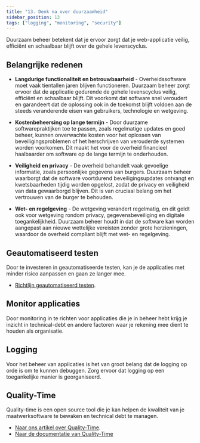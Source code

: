 ```yaml
---
title: "13. Denk na over duurzaamheid"
sidebar_position: 13
tags: ["logging", "monitoring", "security"]
---
```


Duurzaam beheer betekent dat je ervoor zorgt dat je web-applicatie veilig,
efficiënt en schaalbaar blijft over de gehele levenscyclus.

## Belangrijke redenen

- **Langdurige functionaliteit en betrouwbaarheid** - Overheidssoftware moet
  vaak tientallen jaren blijven functioneren. Duurzaam beheer zorgt ervoor dat
  de applicatie gedurende de gehele levenscyclus veilig, efficiënt en schaalbaar
  blijft. Dit voorkomt dat software snel veroudert en garandeert dat de
  oplossing ook in de toekomst blijft voldoen aan de steeds veranderende eisen
  van gebruikers, technologie en wetgeving.

- **Kostenbeheersing op lange termijn** - Door duurzame softwarepraktijken toe
  te passen, zoals regelmatige updates en goed beheer, kunnen onverwachte kosten
  voor het oplossen van beveiligingsproblemen of het herschrijven van verouderde
  systemen worden voorkomen. Dit maakt het voor de overheid financieel
  haalbaarder om software op de lange termijn te onderhouden.

- **Veiligheid en privacy** - De overheid behandelt vaak gevoelige informatie,
  zoals persoonlijke gegevens van burgers. Duurzaam beheer waarborgt dat de
  software voortdurend beveiligingsupdates ontvangt en kwetsbaarheden tijdig
  worden opgelost, zodat de privacy en veiligheid van data gewaarborgd blijven.
  Dit is van cruciaal belang om het vertrouwen van de burger te behouden.

- **Wet- en regelgeving** - De wetgeving verandert regelmatig, en dit geldt ook
  voor wetgeving rondom privacy, gegevensbeveiliging en digitale
  toegankelijkheid. Duurzaam beheer houdt in dat de software kan worden
  aangepast aan nieuwe wettelijke vereisten zonder grote herzieningen, waardoor
  de overheid compliant blijft met wet- en regelgeving.

## Geautomatiseerd testen

Door te investeren in geautomatiseerde testen, kan je de applicaties met minder
risico aanpassen en gaan ze langer mee.

- [Richtlijn geautomatiseerd testen](richtlijn-geautomatiseerd-testen.md).

## Monitor applicaties

Door monitoring in te richten voor applicaties die je in beheer hebt krijg je
inzicht in technical-debt en andere factoren waar je rekening mee dient te
houden als organisatie.

## Logging

Voor het beheer van applicaties is het van groot belang dat de logging op orde
is om te kunnen debuggen. Zorg ervoor dat logging op een toegankelijke manier is
georganiseerd.

## Quality-Time

Quality-time is een open source tool die je kan helpen de kwaliteit van je
maatwerksoftware te bewaken en technical debt te managen.

- [Naar ons artikel over Quality-Time](/kennisbank/infra/tools/quality-time).
- [Naar de documentatie van Quality-Time](https://quality-time.readthedocs.io/en/latest/)
